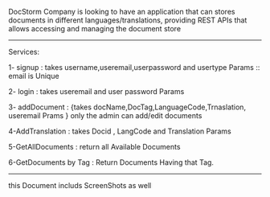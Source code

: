 DocStorm Company is looking to have an application that can stores documents in different languages/translations, providing REST APIs that allows accessing and managing the document store


-------------------------------------
Services:

1- signup : takes username,useremail,userpassword and usertype  Params  :: email is Unique


2- login : takes useremail and user password  Params

3- addDocument : {takes docName,DocTag,LanguageCode,Trnaslation, useremail Prams } only  the admin can add/edit documents
 
4-AddTranslation : takes Docid , LangCode  and  Translation  Params

5-GetAllDocuments : return all Available Documents 

6-GetDocuments by Tag : Return Documents Having that Tag.

----------------------
this Document includs ScreenShots as well